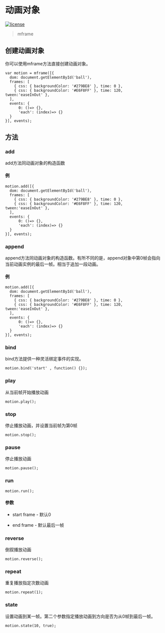 <!-- 
---
title: 动画对象
date: 2020/3/1 10:00:00
---
-->
# 动画对象

[![license](https://img.shields.io/github/license/momentum-design/momentum-ui.svg?color=blueviolet)](https://github.com/momentum-design/momentum-ui/blob/master/charts/LICENSE)

> mframe

## 创建动画对象

你可以使用mframe方法直接创建动画对象。

```
var motion = mframe([{
  dom: document.getElementById('ball'),
  frames: [
    { css: { backgroundColor: '#279BE8' }, time: 0 },
    { css: { backgroundColor: '#E6F8FF' }, time: 120, tween:'easeInOut' },
  ],
  events: {
      0: ()=> {},
      'each': (index)=> {}
  }
}], events);
```
## 方法

### add

add方法同动画对象的构造函数

#### 例

```
motion.add([{
  dom: document.getElementById('ball'),
  frames: [
    { css: { backgroundColor: '#279BE8' }, time: 0 },
    { css: { backgroundColor: '#E6F8FF' }, time: 120, tween:'easeInOut' },
  ],
  events: {
      0: ()=> {},
      'each': (index)=> {}
  }
}], events);
```

### append

append方法同动画对象的构造函数。有所不同的是，append对象中第0帧会指向当前动画实例的最后一帧。相当于追加一段动画。

#### 例

```
motion.add([{
  dom: document.getElementById('ball'),
  frames: [
    { css: { backgroundColor: '#279BE8' }, time: 0 },
    { css: { backgroundColor: '#E6F8FF' }, time: 120, tween:'easeInOut' },
  ],
  events: {
      0: ()=> {},
      'each': (index)=> {}
  }
}], events);
```

### bind

bind方法提供一种灵活绑定事件的实现。

```
motion.bind('start' , function() {});
```

### play

从当前帧开始播放动画

```
motion.play();
```

### stop

停止播放动画，并设置当前帧为第0帧

```
motion.stop();
```

### pause

停止播放动画

```
motion.pause();
```

### run

```
motion.run();
```

#### 参数

+ start frame - 默认0

+ end frame - 默认最后一帧

### reverse

倒叙播放动画

```
motion.reverse();
```

### repeat

重复播放指定次数动画

```
motion.repeat(1);
```

### state

设置动画到某一帧。第二个参数指定播放动画到方向是否为从0帧到最后一帧。

```
motion.state(10, true);
```
